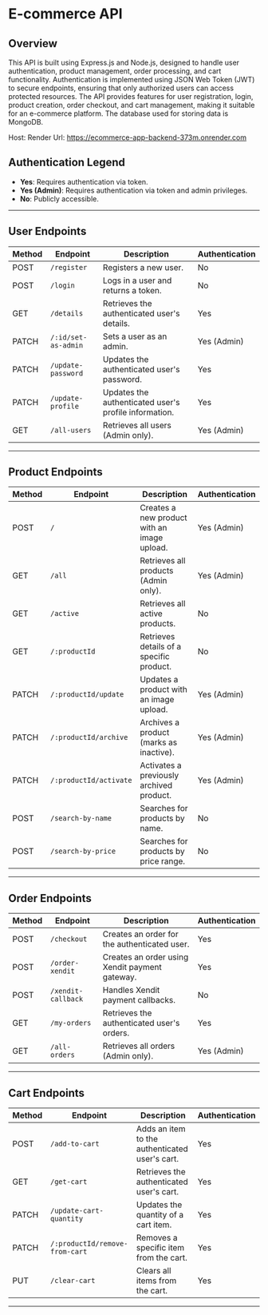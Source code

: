 # E-commerce API

## Overview

This API is built using Express.js and Node.js, designed to handle user authentication, product management, order processing, and cart functionality. Authentication is implemented using JSON Web Token (JWT) to secure endpoints, ensuring that only authorized users can access protected resources. The API provides features for user registration, login, product creation, order checkout, and cart management, making it suitable for an e-commerce platform. The database used for storing data is MongoDB.

Host: Render
Url: https://ecommerce-app-backend-373m.onrender.com


## Authentication Legend

- **Yes**: Requires authentication via token.
- **Yes (Admin)**: Requires authentication via token and admin privileges.
- **No**: Publicly accessible.

---

## User Endpoints

| Method | Endpoint            | Description                                           | Authentication |
| ------ | ------------------- | ----------------------------------------------------- | -------------- |
| POST   | `/register`         | Registers a new user.                                 | No             |
| POST   | `/login`            | Logs in a user and returns a token.                   | No             |
| GET    | `/details`          | Retrieves the authenticated user's details.           | Yes            |
| PATCH  | `/:id/set-as-admin` | Sets a user as an admin.                              | Yes (Admin)    |
| PATCH  | `/update-password`  | Updates the authenticated user's password.            | Yes            |
| PATCH  | `/update-profile`   | Updates the authenticated user's profile information. | Yes            |
| GET    | `/all-users`        | Retrieves all users (Admin only).                     | Yes (Admin)    |

---

## Product Endpoints

| Method | Endpoint               | Description                                 | Authentication |
| ------ | ---------------------- | ------------------------------------------- | -------------- |
| POST   | `/`                    | Creates a new product with an image upload. | Yes (Admin)    |
| GET    | `/all`                 | Retrieves all products (Admin only).        | Yes (Admin)    |
| GET    | `/active`              | Retrieves all active products.              | No             |
| GET    | `/:productId`          | Retrieves details of a specific product.    | No             |
| PATCH  | `/:productId/update`   | Updates a product with an image upload.     | Yes (Admin)    |
| PATCH  | `/:productId/archive`  | Archives a product (marks as inactive).     | Yes (Admin)    |
| PATCH  | `/:productId/activate` | Activates a previously archived product.    | Yes (Admin)    |
| POST   | `/search-by-name`      | Searches for products by name.              | No             |
| POST   | `/search-by-price`     | Searches for products by price range.       | No             |

---

## Order Endpoints

| Method | Endpoint           | Description                                    | Authentication |
| ------ | ------------------ | ---------------------------------------------- | -------------- |
| POST   | `/checkout`        | Creates an order for the authenticated user.   | Yes            |
| POST   | `/order-xendit`    | Creates an order using Xendit payment gateway. | Yes            |
| POST   | `/xendit-callback` | Handles Xendit payment callbacks.              | No             |
| GET    | `/my-orders`       | Retrieves the authenticated user's orders.     | Yes            |
| GET    | `/all-orders`      | Retrieves all orders (Admin only).             | Yes (Admin)    |

---

## Cart Endpoints

| Method | Endpoint                       | Description                                    | Authentication |
| ------ | ------------------------------ | ---------------------------------------------- | -------------- |
| POST   | `/add-to-cart`                 | Adds an item to the authenticated user's cart. | Yes            |
| GET    | `/get-cart`                    | Retrieves the authenticated user's cart.       | Yes            |
| PATCH  | `/update-cart-quantity`        | Updates the quantity of a cart item.           | Yes            |
| PATCH  | `/:productId/remove-from-cart` | Removes a specific item from the cart.         | Yes            |
| PUT    | `/clear-cart`                  | Clears all items from the cart.                | Yes            |

---


